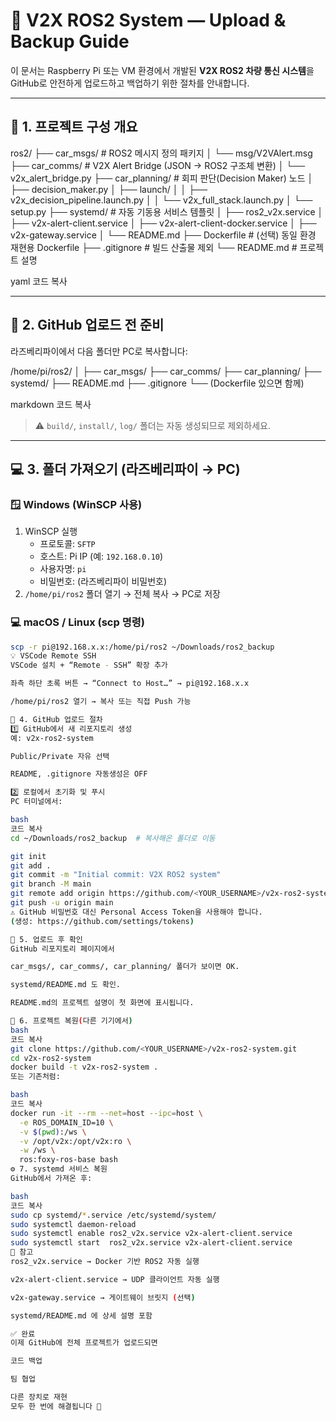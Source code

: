 # 🚗 V2X ROS2 System — Upload & Backup Guide

이 문서는 Raspberry Pi 또는 VM 환경에서 개발된 **V2X ROS2 차량 통신 시스템**을  
GitHub로 안전하게 업로드하고 백업하기 위한 절차를 안내합니다.

---

## 🧩 1. 프로젝트 구성 개요

ros2/
├── car_msgs/ # ROS2 메시지 정의 패키지
│ └── msg/V2VAlert.msg
├── car_comms/ # V2X Alert Bridge (JSON → ROS2 구조체 변환)
│ └── v2x_alert_bridge.py
├── car_planning/ # 회피 판단(Decision Maker) 노드
│ ├── decision_maker.py
│ ├── launch/
│ │ ├── v2x_decision_pipeline.launch.py
│ │ └── v2x_full_stack.launch.py
│ └── setup.py
├── systemd/ # 자동 기동용 서비스 템플릿
│ ├── ros2_v2x.service
│ ├── v2x-alert-client.service
│ ├── v2x-alert-client-docker.service
│ ├── v2x-gateway.service
│ └── README.md
├── Dockerfile # (선택) 동일 환경 재현용 Dockerfile
├── .gitignore # 빌드 산출물 제외
└── README.md # 프로젝트 설명

yaml
코드 복사

---

## 🧱 2. GitHub 업로드 전 준비

라즈베리파이에서 다음 폴더만 PC로 복사합니다:

/home/pi/ros2/
│
├── car_msgs/
├── car_comms/
├── car_planning/
├── systemd/
├── README.md
├── .gitignore
└── (Dockerfile 있으면 함께)

markdown
코드 복사

> ⚠️ `build/`, `install/`, `log/` 폴더는 자동 생성되므로 제외하세요.

---

## 💻 3. 폴더 가져오기 (라즈베리파이 → PC)

### 🪟 Windows (WinSCP 사용)
1. WinSCP 실행  
   - 프로토콜: `SFTP`
   - 호스트: Pi IP (예: `192.168.0.10`)
   - 사용자명: `pi`
   - 비밀번호: (라즈베리파이 비밀번호)
2. `/home/pi/ros2` 폴더 열기 → 전체 복사 → PC로 저장

### 💻 macOS / Linux (scp 명령)
```bash
scp -r pi@192.168.x.x:/home/pi/ros2 ~/Downloads/ros2_backup
💡 VSCode Remote SSH
VSCode 설치 + “Remote - SSH” 확장 추가

좌측 하단 초록 버튼 → “Connect to Host…” → pi@192.168.x.x

/home/pi/ros2 열기 → 복사 또는 직접 Push 가능

🚀 4. GitHub 업로드 절차
1️⃣ GitHub에서 새 리포지토리 생성
예: v2x-ros2-system

Public/Private 자유 선택

README, .gitignore 자동생성은 OFF

2️⃣ 로컬에서 초기화 및 푸시
PC 터미널에서:

bash
코드 복사
cd ~/Downloads/ros2_backup  # 복사해온 폴더로 이동

git init
git add .
git commit -m "Initial commit: V2X ROS2 system"
git branch -M main
git remote add origin https://github.com/<YOUR_USERNAME>/v2x-ros2-system.git
git push -u origin main
⚠️ GitHub 비밀번호 대신 Personal Access Token을 사용해야 합니다.
(생성: https://github.com/settings/tokens)

🧩 5. 업로드 후 확인
GitHub 리포지토리 페이지에서

car_msgs/, car_comms/, car_planning/ 폴더가 보이면 OK.

systemd/README.md 도 확인.

README.md의 프로젝트 설명이 첫 화면에 표시됩니다.

🔄 6. 프로젝트 복원(다른 기기에서)
bash
코드 복사
git clone https://github.com/<YOUR_USERNAME>/v2x-ros2-system.git
cd v2x-ros2-system
docker build -t v2x-ros2-system .
또는 기존처럼:

bash
코드 복사
docker run -it --rm --net=host --ipc=host \
  -e ROS_DOMAIN_ID=10 \
  -v $(pwd):/ws \
  -v /opt/v2x:/opt/v2x:ro \
  -w /ws \
  ros:foxy-ros-base bash
⚙️ 7. systemd 서비스 복원
GitHub에서 가져온 후:

bash
코드 복사
sudo cp systemd/*.service /etc/systemd/system/
sudo systemctl daemon-reload
sudo systemctl enable ros2_v2x.service v2x-alert-client.service
sudo systemctl start  ros2_v2x.service v2x-alert-client.service
🧭 참고
ros2_v2x.service → Docker 기반 ROS2 자동 실행

v2x-alert-client.service → UDP 클라이언트 자동 실행

v2x-gateway.service → 게이트웨이 브릿지 (선택)

systemd/README.md 에 상세 설명 포함

✅ 완료
이제 GitHub에 전체 프로젝트가 업로드되면

코드 백업

팀 협업

다른 장치로 재현
모두 한 번에 해결됩니다 🎉

